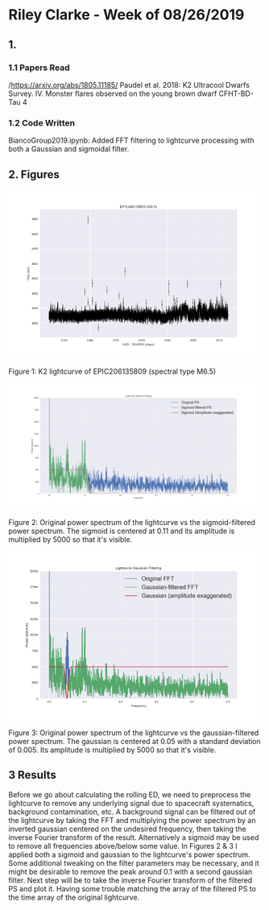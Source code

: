 # Riley Clarke - Week of 08/26/2019

## 1. 

### 1.1 Papers Read

/<https://arxiv.org/abs/1805.11185/> Paudel et al. 2018: K2 Ultracool Dwarfs Survey. IV. Monster flares observed on the young brown dwarf CFHT-BD-Tau 4

### 1.2 Code Written

BiancoGroup2019.ipynb: Added FFT filtering to lightcurve processing with both a Gaussian and sigmoidal filter.
 
## 2. Figures

![](Figures/EPIC206135809_lc.png?raw=true)

Figure 1: K2 lightcurve of EPIC206135809 (spectral type M6.5)

![](Figures/lcfft.png?raw=true)

Figure 2: Original power spectrum of the lightcurve vs the sigmoid-filtered power spectrum. The sigmoid is centered at 0.11 and its amplitude is multiplied by 5000 so that it's visible. 

![](Figures/lcfft1.png?raw=true)

Figure 3: Original power spectrum of the lightcurve vs the gaussian-filtered power spectrum. The gaussian is centered at 0.05 with a standard deviation of 0.005. Its amplitude is multiplied by 5000 so that it's visible.


## 3 Results 

Before we go about calculating the rolling ED, we need to preprocess the lightcurve to remove any underlying signal due to spacecraft systematics, background contamination, etc.  A background signal can be filtered out of the lightcurve by taking the FFT and multiplying the power spectrum by an inverted gaussian centered on the undesired frequency, then taking the inverse Fourier transform of the result. Alternatively a sigmoid may be used to remove all frequencies above/below some value. In Figures 2 & 3 I applied both a sigmoid and gaussian to the lightcurve's power spectrum. Some additional tweaking on the filter parameters may be necessary, and it might be desirable to remove the peak around 0.1 with a second gaussian filter. Next step will be to take the inverse Fourier transform of the filtered PS and plot it. Having some trouble matching the array of the filtered PS to the time array of the original lightcurve. 